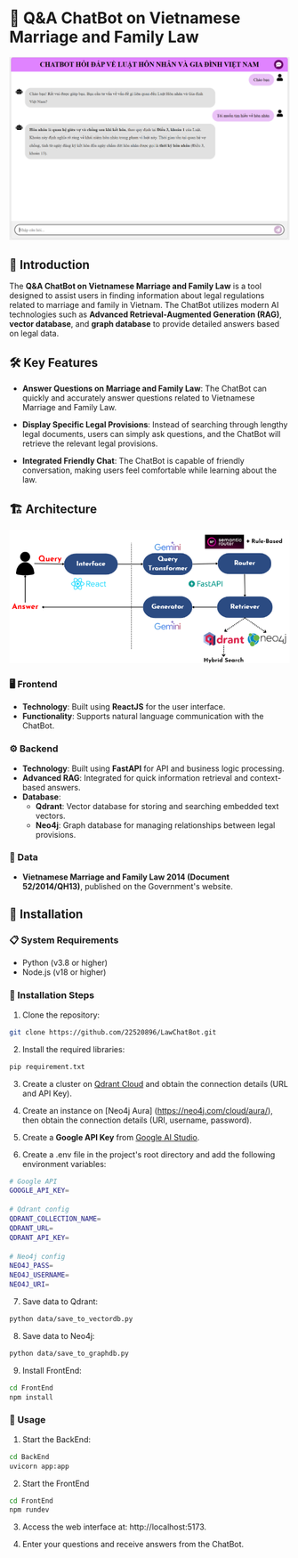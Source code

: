 # 🤖 Q&A ChatBot on Vietnamese Marriage and Family Law
![ChatBot](assets/ChatBot.png)

## 📖 Introduction

The **Q&A ChatBot on Vietnamese Marriage and Family Law** is a tool designed to assist users in finding information about legal regulations related to marriage and family in Vietnam. The ChatBot utilizes modern AI technologies such as **Advanced Retrieval-Augmented Generation (RAG)**, **vector database**, and **graph database** to provide detailed answers based on legal data.

## 🛠️ Key Features

- **Answer Questions on Marriage and Family Law**: The ChatBot can quickly and accurately answer questions related to Vietnamese Marriage and Family Law.
  
- **Display Specific Legal Provisions**: Instead of searching through lengthy legal documents, users can simply ask questions, and the ChatBot will retrieve the relevant legal provisions.

- **Integrated Friendly Chat**: The ChatBot is capable of friendly conversation, making users feel comfortable while learning about the law.

## 🏗️ Architecture
![System Architecture](assets/architecture.png)

### 🖥️ Frontend
- **Technology**: Built using **ReactJS** for the user interface.
- **Functionality**: Supports natural language communication with the ChatBot.

### ⚙️ Backend
- **Technology**: Built using **FastAPI** for API and business logic processing.
- **Advanced RAG**: Integrated for quick information retrieval and context-based answers.
- **Database**:
  - **Qdrant**: Vector database for storing and searching embedded text vectors.
  - **Neo4j**: Graph database for managing relationships between legal provisions.

### 📂 Data
- **Vietnamese Marriage and Family Law 2014 (Document 52/2014/QH13)**, published on the Government's website.

## 🔧 Installation

### 📋 System Requirements
- Python (v3.8 or higher)
- Node.js (v18 or higher)

### 📝 Installation Steps

1. Clone the repository:
```sh
git clone https://github.com/22520896/LawChatBot.git
```

2. Install the required libraries:
```sh
pip requirement.txt
```

3. Create a cluster on [Qdrant Cloud](https://cloud.qdrant.io/) and obtain the connection details (URL and API Key).

4. Create an instance on [Neo4j Aura] (https://neo4j.com/cloud/aura/), then obtain the connection details (URI, username, password).

5. Create a **Google API Key** from [Google AI Studio](https://aistudio.google.com/apikey).

6. Create a .env file in the project's root directory and add the following environment variables:
```sh
# Google API
GOOGLE_API_KEY=

# Qdrant config
QDRANT_COLLECTION_NAME=
QDRANT_URL=
QDRANT_API_KEY=

# Neo4j config
NEO4J_PASS=
NEO4J_USERNAME=
NEO4J_URI=
```   

7. Save data to Qdrant:
```sh
python data/save_to_vectordb.py
```

8. Save data to Neo4j:
```sh
python data/save_to_graphdb.py
```

9. Install FrontEnd:
```sh
cd FrontEnd
npm install
```

### 🚀 Usage
1. Start the BackEnd:
```sh
cd BackEnd
uvicorn app:app
```

2. Start the FrontEnd
```sh
cd FrontEnd
npm rundev
```

3. Access the web interface at: http://localhost:5173.

4. Enter your questions and receive answers from the ChatBot.
